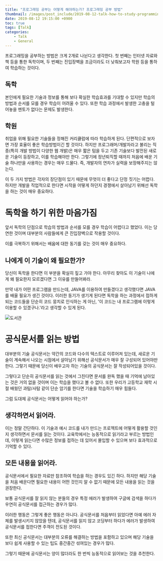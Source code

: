 ```yaml
---
title: "프로그래밍 공부는 어떻게 해야하는가? 프로그래밍 공부 방법"
thumbnail: /images/post_include/2019-08-12-talk-how-to-study-programming_0001.jpg
date: 2019-08-12 19:15:00 +0900
toc: true
tags: [Talk]
categories:
    - Talk
    - General
---
```

프로그래밍을 공부하는 방법은 크게 2개로 나뉜다고 생각한다. 첫 번째는 인터넷 자료와 책 등을 통한 독학이며, 두 번째는 진입장벽을 조금이라도 더 낮춰보고자 학원 등을 통하여 학습하는 것이다.

## 독학
본인에게 필요한 기술과 정보를 통해 보다 확실한 학습효과를 기대할 수 있지만 학습의 방법과 순서를 모를 경우 학습이 어려울 수 있다. 또한 학습 과정에서 발생한 고충을 털어놓을 멘토가 없다는 문제도 발생한다.

## 학원
취업을 위해 필요한 기술들을 정해진 커리큘럼에 따라 학습하게 된다. 단편적으로 보자면 가장 효율이 좋은 학습방법이긴 할 것이다. 하지만 프로그래머/개발자라고 불리는 직종(특히 개발 방법이 다양한 웹 개발)은 매우 짧은 텀을 두고 기존 기술보다 발전된 새로운 기술이 등장하고, 이를 학습해야만 한다. 그렇기에 정년퇴직할 때까지 처음에 배운 기술 하나만을 사용하는 경우는 매우 드물다. 즉, 개발자의 연차가 실력을 보장해주지는 않는다.

이 두 가지 방법은 각자의 장단점이 있기 때문에 무엇이 더 좋다고 단정 짓기는 어렵다. 하지만 개발을 직업적으로 한다면 시작을 어떻게 하던지 경쟁에서 살아남기 위해선 독학을 하는 것이 매우 중요하다.

# 독학을 하기 위한 마음가짐
앞서 독학의 단점으로 학습의 방법과 순서를 모를 경우 학습이 어렵다고 했었다. 이는 당연한 것이며 대부분의 사람들에게 큰 진입장벽으로 작용할 것이다.

이를 극복하기 위해서는 배움에 대한 동기를 갖는 것이 매우 중요하다.

## 나에게 이 기술이 왜 필요한가?
당신이 독학을 한다면 이 부분을 확실히 짚고 가야 한다. 아무리 찾아도 이 기술이 나에게 왜 필요한지 모르겠다면 그 이유를 만들어봐라.

만약 내가 어떤 프로그램을 만드는데, JAVA를 이용하여 만들겠다고 생각했다면 JAVA를 배울 필요가 생긴 것이다. 이러한 동기가 생기게 된다면 독학을 하는 과정에서 접하게 되는 코드들을 단순히 코드 뭉치로 인식하는 게 아닌, '이 코드는 내 프로그램에 이렇게 이용할 수 있겠구나.'라고 생각할 수 있게 된다.

![도서관](/images/post_include/2019-08-12-talk-how-to-study-programming_0002.jpg "도서관")

# 공식문서를 읽는 방법
대부분의 기술 공식문서는 약간의 코드와 다수의 텍스트로 이루어져 있는데, 새로운 기술이 계속해서 나오는 시점에서 살아남기 위해선 공식문서가 매우 잘 구성되어 있어야만 한다. 그렇기 때문에 당신이 배우고자 하는 기술의 공식문서는 잘 작성되어있을 것이다.

그렇다고 단순히 공식문서를 읽는 것에서 그친다면 문서를 완독 했을 때 기억에 남아있는 것은 거의 없을 것이며 이는 학습을 했다고 볼 수 없다. 또한 우리가 고등학교 재학 시절 배웠던 과탐/사탐 같이 단순 암기를 한다면 기술을 학습하기 매우 힘들다.

그럼 도대체 공식문서는 어떻게 읽어야 하는가?

## 생각하면서 읽어라.
이는 정말 간단하다. 이 기술과 예시 코드를 내가 만드는 프로젝트에 어떻게 활용할 것인지 생각하면서 문서를 읽는 것이다. 교육학에서는 능동적으로 읽기라고 부르는 방법인데, 이렇게 읽는다면 수많은 정보를 접하는 데 있어서 몰입할 수 있으며 보다 효과적으로 기억할 수 있다.

## 모든 내용을 읽어라.
공식문서에서 필요한 자료만 참조하여 학습을 하는 경우도 있긴 하다. 하지만 해당 기술을 처음 배운다면 필요한 내용이 어떤 것인지 알 수 없기 때문에 모든 내용을 읽는 것을 권장한다.

보통 공식문서를 잘 읽지 않는 분들의 경우 특정 에러가 발생하여 구글에 검색을 하다가 우연히 공식문서를 접근하는 경우가 많다.

이러한 행동은 그렇게 좋은 행동은 아니다. 공식문서를 처음부터 읽었다면 아예 에러 자체를 발생시키지 않았을 텐데, 공식문서를 읽지 않고 코딩부터 하다가 에러가 발생하여 공식문서를 접한다면 주객이 전도된 것이다.

또한 최신 공식문서는 대부분의 오류를 해결하는 방법을 포함하고 있으며 해당 기술을 보다 쉽게 사용할 수 있는 팁도 중간중간 섞여있는 경우가 많다.

그렇기 때문에 공식문서는 양이 많더라도 한 번씩 능동적으로 읽어보는 것을 추천한다.
